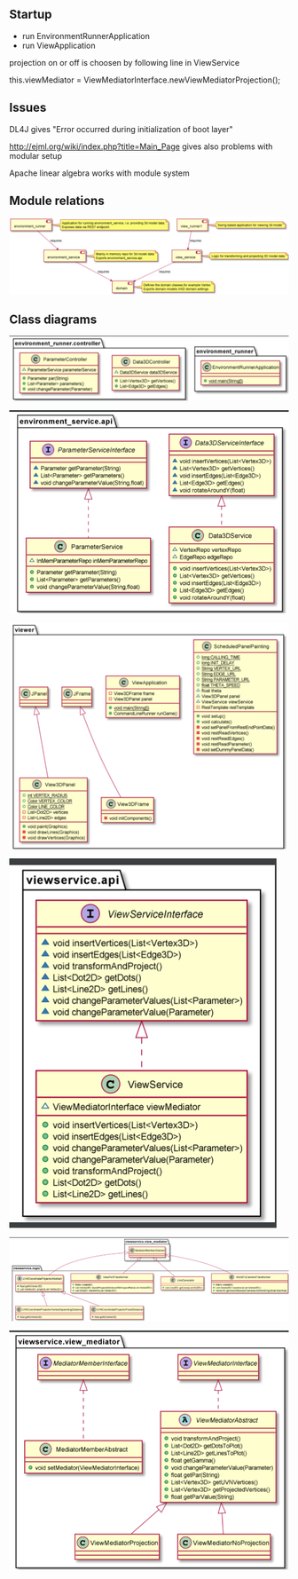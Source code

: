 
## Startup
* run EnvironmentRunnerApplication
* run ViewApplication


projection on or off is choosen by following line in ViewService

this.viewMediator = ViewMediatorInterface.newViewMediatorProjection();


## Issues
DL4J gives "Error occurred during initialization of boot layer"

http://ejml.org/wiki/index.php?title=Main_Page
gives also problems with modular setup

Apache linear algebra works with module system


## Module relations
![img_1.png](png_figures/img_1.png)

## Class diagrams

![img_3.png](png_figures/img_3.png)

![img.png](png_figures/img.png)

![img_2.png](png_figures/img_2.png)

![img_1.png](png_figures/uml2.png)

![img_2.png](png_figures/uml3.png)

![img_1.png](png_figures/uml324.png)
